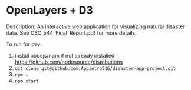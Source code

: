 # OpenLayers + D3

Description:
An interactive web application for visualizing natural disaster data. See CSC_544_Final_Report.pdf for more details.

To run for dev:
1. install nodejs/npm if not already installed https://github.com/nodesource/distributions
2. `git clone git@github.com:Appietro516/disaster-app-project.git`
3. `npm i`
4. `npm start`
